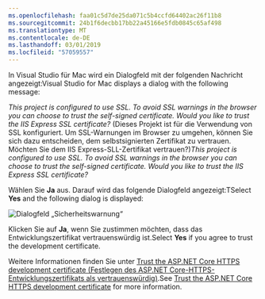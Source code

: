 ```yaml
---
ms.openlocfilehash: faa01c5d7de25da071c5b4ccfd64402ac26f11b8
ms.sourcegitcommit: 24b1f6decbb17bb22a45166e5fdb0845c65af498
ms.translationtype: MT
ms.contentlocale: de-DE
ms.lasthandoff: 03/01/2019
ms.locfileid: "57059557"
---
```

<span data-ttu-id="c377b-101">In Visual Studio für Mac wird ein Dialogfeld mit der folgenden Nachricht angezeigt:</span><span class="sxs-lookup"><span data-stu-id="c377b-101">Visual Studio for Mac displays a dialog with the following message:</span></span>

<span data-ttu-id="c377b-102">*This project is configured to use SSL. To avoid SSL warnings in the browser you can choose to trust the self-signed certificate. Would you like to trust the IIS Express SSL certificate?* (Dieses Projekt ist für die Verwendung von SSL konfiguriert. Um SSL-Warnungen im Browser zu umgehen, können Sie sich dazu entscheiden, dem selbstsignierten Zertifikat zu vertrauen. Möchten Sie dem IIS Express-SLL-Zertifikat vertrauen?)</span><span class="sxs-lookup"><span data-stu-id="c377b-102">*This project is configured to use SSL. To avoid SSL warnings in the browser you can choose to trust the self-signed certificate. Would you like to trust the IIS Express SSL certificate?*</span></span>

<span data-ttu-id="c377b-103">Wählen Sie **Ja** aus. Darauf wird das folgende Dialogfeld angezeigt:</span><span class="sxs-lookup"><span data-stu-id="c377b-103">TSelect **Yes** and the following dialog is displayed:</span></span>

![Dialogfeld „Sicherheitswarnung“](~/getting-started/_static/cert.png)

<span data-ttu-id="c377b-105">Klicken Sie auf **Ja**, wenn Sie zustimmen möchten, dass das Entwicklungszertifikat vertrauenswürdig ist.</span><span class="sxs-lookup"><span data-stu-id="c377b-105">Select **Yes** if you agree to trust the development certificate.</span></span>

<span data-ttu-id="c377b-106">Weitere Informationen finden Sie unter [Trust the ASP.NET Core HTTPS development certificate (Festlegen des ASP.NET Core-HTTPS-Entwicklungszertifikats als vertrauenswürdig)](xref:security/enforcing-ssl#trust-the-aspnet-core-https-development-certificate-on-windows-and-macos).</span><span class="sxs-lookup"><span data-stu-id="c377b-106">See [Trust the ASP.NET Core HTTPS development certificate](xref:security/enforcing-ssl#trust-the-aspnet-core-https-development-certificate-on-windows-and-macos) for more information.</span></span>